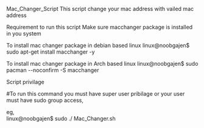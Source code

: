  Mac_Changer_Script
This script change your mac address with vailed mac address


 Requirement to run this script
Make sure macchanger package is installed in you system

   To install mac changer package in debian based linux
    linux@noobgajen$    sudo apt-get install macchanger -y
  
   To install mac changer package in Arch based linux
    linux@noobgajen$   sudo pacman --noconfirm -S macchanger
   
   
  Script privilage
 
  #To run this command you must have super user pribilage or your user must have sudo group access,
  
eg,   
   linux@noobgajen$  sudo ./ Mac_Changer.sh
   
   
